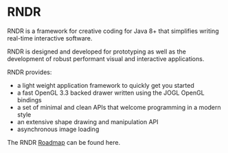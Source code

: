 # RNDR #
RNDR is a framework for creative coding for Java 8+ that simplifies writing real-time interactive software. 

RNDR is designed and developed for prototyping as well as the development of robust performant visual and interactive applications. 

RNDR provides:
 * a light weight application framework to quickly get you started 
 * a fast OpenGL 3.3 backed drawer written using the JOGL OpenGL bindings
 * a set of minimal and clean APIs that welcome programming in a modern style
 * an extensive shape drawing and manipulation API
 * asynchronous image loading

The RNDR [Roadmap](Roadmap) can be found here.
